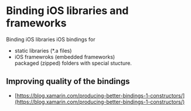 # Binding iOS libraries and frameworks

Binding iOS libraries 
iOS bindings for 

*	static libraries (*.a files)
*	iOS framewroks (embedded frameworks)	
	packaged (zipped) folders with special stucture. 
	
	
## Improving quality of the bindings

*	[https://blog.xamarin.com/producing-better-bindings-1-constructors/](https://blog.xamarin.com/producing-better-bindings-1-constructors/)
